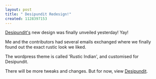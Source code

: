```yaml
--- 
layout: post
title: " Desipundit Redesign!"
created: 1128397153
---
```

<a href="http://desipundit.com">Desipundit's</a> new design was finally unveiled yesterday! Yay! 

Me and the contributors had several emails exchanged where we finally found out the exact rustic look we liked. 

The wordpress theme is called 'Rustic Indian', and customised for Desipundit.

There will be more tweaks and changes. But for now, view <a href="http://desipundit.com">Desipundit</a>.
